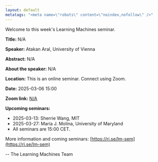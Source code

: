 ```yaml
---
layout: default
metatags: "<meta name=\"robots\" content=\"noindex,nofollow\" />"
---
```

 
Welcome to this week's Learning Machines seminar.

**Title:** N/A

**Speaker:** Atakan Aral, University of Vienna

**Abstract:** N/A

**About the speaker:** N/A

**Location:** This is an online seminar. Connect using Zoom.

**Date:** 2025-03-06 15:00

**Zoom link:** [N/A](N/A)

**Upcoming seminars:**

* 2025-03-13: Sherrie Wang, MIT
* 2025-03-27: María J. Molina, University of Maryland
* All seminars are 15:00 CET.

More information and coming seminars: [https://ri.se/lm-sem](https://ri.se/lm-sem)

-- The Learning Machines Team

